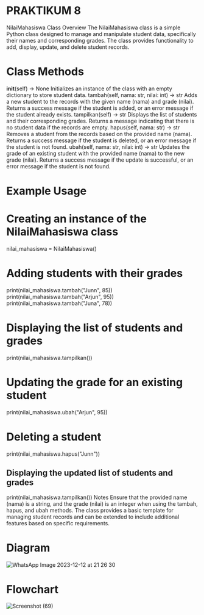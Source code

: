 # PRAKTIKUM 8

NilaiMahasiswa Class
Overview
The NilaiMahasiswa class is a simple Python class designed to manage and manipulate student data, specifically their names and corresponding grades. The class provides functionality to add, display, update, and delete student records.

# Class Methods

__init__(self) -> None
Initializes an instance of the class with an empty dictionary to store student data.
tambah(self, nama: str, nilai: int) -> str
Adds a new student to the records with the given name (nama) and grade (nilai).
Returns a success message if the student is added, or an error message if the student already exists.
tampilkan(self) -> str
Displays the list of students and their corresponding grades.
Returns a message indicating that there is no student data if the records are empty.
hapus(self, nama: str) -> str
Removes a student from the records based on the provided name (nama).
Returns a success message if the student is deleted, or an error message if the student is not found.
ubah(self, nama: str, nilai: int) -> str
Updates the grade of an existing student with the provided name (nama) to the new grade (nilai).
Returns a success message if the update is successful, or an error message if the student is not found.

# Example Usage

# Creating an instance of the NilaiMahasiswa class
nilai_mahasiswa = NilaiMahasiswa()

# Adding students with their grades
print(nilai_mahasiswa.tambah("Junn", 85))
print(nilai_mahasiswa.tambah("Arjun", 95))
print(nilai_mahasiswa.tambah("Juna", 78))

# Displaying the list of students and grades
print(nilai_mahasiswa.tampilkan())

# Updating the grade for an existing student
print(nilai_mahasiswa.ubah("Arjun", 95))

# Deleting a student
print(nilai_mahasiswa.hapus("Junn"))

## Displaying the updated list of students and grades
print(nilai_mahasiswa.tampilkan())
Notes
Ensure that the provided name (nama) is a string, and the grade (nilai) is an integer when using the tambah, hapus, and ubah methods.
The class provides a basic template for managing student records and can be extended to include additional features based on specific requirements.

# Diagram

![WhatsApp Image 2023-12-12 at 21 26 30](https://github.com/arjuna46/pratikum7-8/assets/147571007/7efa5d71-f128-4575-bb9c-7eeaa1bcdd9e)

# Flowchart

![Screenshot (69)](https://github.com/arjuna46/pratikum7-8/assets/147571007/2c624c03-96a4-4524-b823-86144481bc03)
